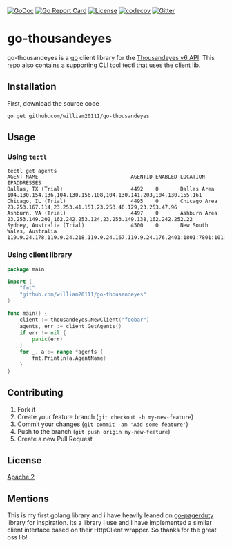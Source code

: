 [![GoDoc](https://godoc.org/github.com/william20111/go-thousandeyes?status.svg)](http://godoc.org/github.com/william20111/go-thousandeyes) [![Go Report Card](https://goreportcard.com/badge/github.com/william20111/go-thousandeyes)](https://goreportcard.com/report/github.com/william20111/go-thousandeyes) [![License](https://img.shields.io/badge/License-Apache%202.0-blue.svg)](https://github.com/gojp/goreportcard/blob/master/LICENSE) [![codecov](https://codecov.io/gh/william20111/go-thousandeyes/branch/master/graph/badge.svg)](https://codecov.io/gh/william20111/go-thousandeyes)
[![Gitter](https://badges.gitter.im/go-thousandeyes/community.svg)](https://gitter.im/go-thousandeyes/community?utm_source=badge&utm_medium=badge&utm_campaign=pr-badge)
# go-thousandeyes

go-thousandeyes is a [go](https://golang.org/) client library for the [Thousandeyes v6 API](https://developer.thousandeyes.com/v6). This repo
also contains a supporting CLI tool tectl that uses the client lib.

## Installation

First, download the source code
```cli
go get github.com/william20111/go-thousandeyes
```

## Usage

### Using `tectl`

```shell script
tectl get agents           
AGENT NAME                              AGENTID ENABLED LOCATION                        IPADDRESSES                                                                                                                                                                                                     
Dallas, TX (Trial)                      4492    0       Dallas Area                     104.130.154.136,104.130.156.108,104.130.141.203,104.130.155.161                                                                                                                                                        
Chicago, IL (Trial)                     4495    0       Chicago Area                    23.253.167.114,23.253.41.151,23.253.46.129,23.253.47.96                                                                                                                                                                
Ashburn, VA (Trial)                     4497    0       Ashburn Area                    23.253.149.202,162.242.253.124,23.253.149.138,162.242.252.22                                                                                                                                                           
Sydney, Australia (Trial)               4500    0       New South Wales, Australia      119.9.24.178,119.9.24.218,119.9.24.167,119.9.24.176,2401:1801:7801:101:ec6e:d653:b713:68cb 
```

### Using client library

```go
package main

import (
	"fmt"
	"github.com/william20111/go-thousandeyes"
)

func main() {
	client := thousandeyes.NewClient("foobar")
	agents, err := client.GetAgents()
	if err != nil {
		panic(err)
	}
	for _, a := range *agents {
		fmt.Println(a.AgentName)
	}
}
```

## Contributing

1. Fork it
2. Create your feature branch (`git checkout -b my-new-feature`)
3. Commit your changes (`git commit -am 'Add some feature'`)
4. Push to the branch (`git push origin my-new-feature`)
5. Create a new Pull Request

## License

[Apache 2](http://www.apache.org/licenses/LICENSE-2.0)

## Mentions

This is my first golang library and i have heavily leaned on [go-pagerduty](https://github.com/PagerDuty/go-pagerduty)
library for inspiration. Its a library I use and I have implemented a similar client interface based on their HttpClient
wrapper. So thanks for the great oss lib!
